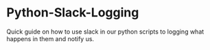 # Python-Slack-Logging
Quick guide on how to use slack in our python scripts to logging what happens in them and notify us.
